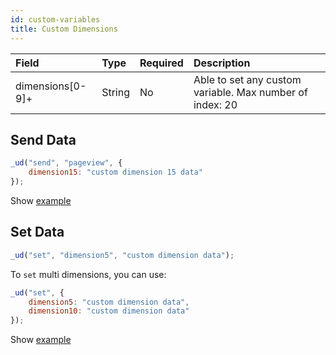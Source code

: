 ```yaml
---
id: custom-variables
title: Custom Dimensions
---
```


| Field            | Type   | Required | Description                                              |
| :--------------- | :----- | :------- | :------------------------------------------------------- |
| dimensions[0-9]+ | String | No       | Able to set any custom variable. Max number of index: 20 |

## Send Data

```js
_ud("send", "pageview", {
    dimension15: "custom dimension 15 data"
});
```

Show [example](https://userdive.github.io/agent.js/simple/cd-with-send.html)

## Set Data

```js
_ud("set", "dimension5", "custom dimension data");
```

To `set` multi dimensions, you can use:

```js
_ud("set", {
    dimension5: "custom dimension data",
    dimension10: "custom dimension data"
});
```

Show [example](https://userdive.github.io/agent.js/simple/cd-with-set.html)

